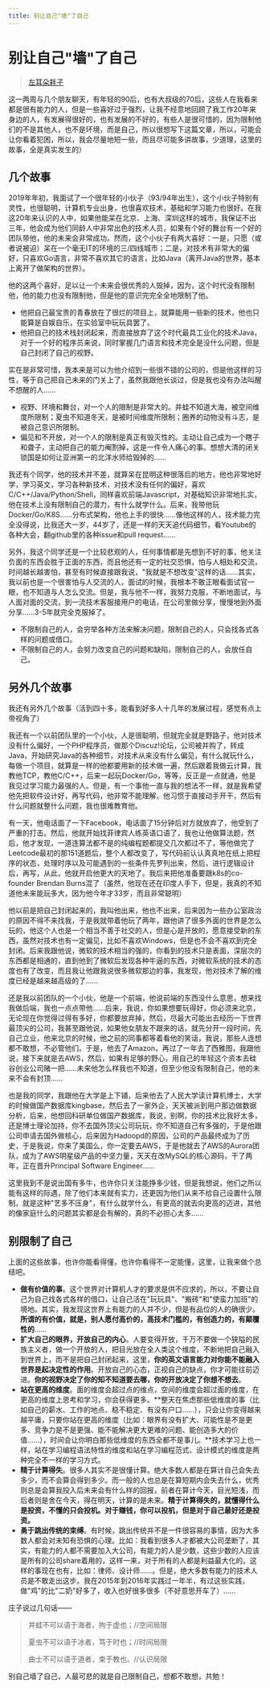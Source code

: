 ```yaml
---
title: 别让自己"墙"了自己
---
```


# 别让自己"墙"了自己

> [左耳朵耗子](https://coolshell.cn/articles/20276.html)

这一两周与几个朋友聊天，有年轻的90后，也有大叔级的70后，这些人在我看来都是很有能力的人，但是一些喜好过于强烈，让我不经意地回顾了我工作20年来身边的人，有发展得很好的，也有发展的不好的，有些人是很可惜的，因为限制他们的不是其他人，也不是环境，而是自己，所以很想写下这篇文章，所以，可能会让你看着犯困，所以，我会尽量地短一些，而且尽可能多讲故事，少道理，这里的故事，全是真实发生的）

## 几个故事

2019年年初，我面试了一个很年轻的小伙子（93/94年出生），这个小伙子特别有灵性，也很聪明，计算机专业出身，也很喜欢技术，基础和学习能力也很好。在我这20年来认识的人中，如果他能呆在北京、上海、深圳这样的城市，我保证不出三年，他会成为他们同龄人中非常出色的技术人员，如果有个好的舞台有一个好的团队带他，他的未来会非常成功。然而，这个小伙子有两大喜好：一是，只愿（或者说被迫）呆在一个毫无IT的环境的三/四线城市；二是，对技术有非常大的偏好，只喜欢Go语言，非常不喜欢其它的语言，比如Java（离开Java的世界，基本上离开了做架构的世界）。

他的这两个喜好，足以让一个未来会很优秀的人毁掉，因为，这个时代没有限制他，他的能力也没有限制他，但是他的意识完完全全地限制了他。

* 他把自己最宝贵的青春放在了很烂的项目上，就算能用一些新的技术，他也只能算是自娱自乐，在实验室中玩玩具罢了。
* 他把自己的技术栈封闭起来，而直接放弃了这个时代最具工业化的技术Java，对于一个好的程序员来说，同时掌握几门语言和技术完全是没什么问题，但是自己封闭了自己的视野。

实在是非常可惜，我本来是可以为他介绍到一些很不错的公司的，但是他这样的习性，等于自己把自己未来的门关上了，虽然我跟他长谈过，但是我也没有办法叫醒不想醒的人......

* 视野、环境和舞台，对一个人的限制是非常大的。井蛙不知道大海，被空间维度所限制；夏虫不知道冬天，是被时间维度所限制；圈养的动物没有斗志，是被自己意识所限制。
* 偏见和不开放，对一个人的限制是真正有毁灭性的。主动让自己成为一个瞎子和聋子，主动把自己的能力阉割掉，这是一件令人痛心的事。想想大清的闭关锁国是如何让亚洲第一的北洋水师给毁掉的......

我还有个同学，他的技术并不差，就算呆在昆明这种很落后的地方，他也非常地好学，学习英文，学习各种新技术，对技术没有任何的偏好，喜欢C/C++/Java/Python/Shell，同样喜欢前端Javascript，对基础知识非常地扎实，他在技术上没有限制自己的潜力，有什么就学什么。后来，我带他玩Docker/Go/K8S......分布式架构，他也上手的很快......像他这样的人，技术能力完全没得说，比我还大一岁，44岁了，还是一样的天天追代码细节，看Youtube的各种大会，翻github里的各种issue和pull request......

另外，我这个同学还是一个比较悲观的人，任何事情都是先想到不好的事，他关注负面的东西会胜于正面的东西，而且他还有一定的社交恐惧，怕与人相处和交流，时间越长越害怕，甚至有时候直接跟我说，"我就是不想改变"这样的话......其实，我以前也是一个很害怕与人交流的人，面试的时候，我根本不敢正眼看面试官一眼，也不知道与人怎么交流。但是，我与他不一样，我努力克服，不断地面试，与人面对面的交流，到一流技术客服接用户的电话，在公司里做分享，慢慢地到外面分享......3-5年就完全克服掉了。

* 不限制自己的人，会穷举各种方法来解决问题，限制自己的人，只会找各式各样的问题或借口。
* 不限制自己的人，会努力改变自己的问题和缺陷，限制自己的人，会放任自己。

## 另外几个故事

我还有另外几个故事（活到四十多，能看到好多人十几年的发展过程，感觉有点上帝视角了）

我还有一个以前团队里的一个小伙，人是很聪明，但就完全就是野路子，他对技术没有什么偏好，一个PHP程序员，做那个Discuz!论坛，公司被并购了，转成Java，开始研究Java的各种细节，对技术从来没有什么偏见，有什么就玩什么，每做一个项目，就算是一样的他都要用新的技术做一遍，然后跟着我做云计算，我教他TCP，教他C/C++，后来一起玩Docker/Go，等等，反正是一点就通，他是我见过学习能力最强的人。但是，有一个事他一直与我的想法不一样，就是我希望他先把软件设计好，再写代码，他非常不能理解，他习惯于直接动手开干，然后有什么问题就整什么问题，我也很难教育他。

有一天，他电话面了一下Facebook，电话面了15分钟后对方就放弃了，他受到了严重的打击。然后，他就开始找菲律宾人练英语口语了，我也让他做算法题，然后，他才发现，一道连算法都不是的纯编程题都提交几次都过不了，等他做完了Leetcode最初的那151道题后，整个人都改变了，写代码前认认真真地在纸上把程序的状态，处理时序以及可能遇到的一些条件先罗列出来，然后，进行逻辑设计后，再写，从此，他就开启他更大的天地了。我后来把他准备要跟k8s的co-founder Brendan Burns混了（虽然，他现在还在印度人手下，但是，我真的不知道他未来能玩多大，因为他今年才33岁，而且非常聪明）

他以前是把自己封闭起来的，我叫他出来，他也不出来，后来因为一些办公室政治的原因不得不来找我，于是我就带着他玩了两年，跟他讲了很多外面的世界是怎么玩的，他这个人也是一个相当不善于社交的人，但是心是开放的，愿意接受新的东西，虽然对技术也有一定偏见，比如不喜欢Windows，但是也不会不喜欢到完全封闭。后来我跟他说，微软的技术相当的强的，你看到的技术只是表面，深层次的东西都是相通的，直到他到了微软后发现各种牛逼的东西，对微软系统的技术的态度也有了改变，而且我让他跟我说很多微软那边的事，我发现，他对技术了解的维度已经是越来越高级的了......

还是我以前团队的一个小伙，他是一个前端，他说前端的东西没什么意思，想来找我做后端，我也一点点带他......后来，我说，你如果想要玩得好，你必须来北京，无论现在你觉得过得有多好，你都要放弃掉，然后，尽最大可能出去经历一下世界最顶尖的公司，我甚至跟他说，如果他女朋友不跟来的话，就先分开一段时间，先自己立业，他来北京的时候，他之前的同事都等着看他的笑话，我说，那些人连想都不敢想，不必管他们。于是，他去了Amazon，再过了一年去了西雅图，我跟他说，接下来就是去AWS，然后，如果有足够的野心，用自己的年轻这个资本去硅谷创业公司赌一把......未来他怎么样我也不知道，但至少他没有限制自己，他的未来不会有封顶......

也是我的同学，我跟他在大学是上下铺，后来他去了人民大学读计算机博士，大学的时候做国产数据库kingbase，然后去了一家外企，天天被派到用户那边做数据分析，后来，他想回科研单位做国产数据库，我说，别啊，你的技术比我好太多，还是博士理论加持，你不去国外顶尖公司玩玩，你不知道自己有多强的，于是他跟公司申请去国外做核心，后来因为Hadoopd的原因，公司的产品最终成为了历史，于是我说，你来了美国么，你一定要去AWS，于是他就去了AWS的Aurora团队，成为了AWS明星级产品的中坚力量，天天在改MySQL的核心源码，干了两年，正在晋升Principal Software Engineer......

这里我到不是说出国有多牛，也许你只关注能挣多少钱，但是我想说，他们之所以能有这样的际遇，除了他们本来就有实力，还更因为他们从来不给自己设置什么限制，就是这种"艺多不压身"，有什么就学什么，有更高的就去向更高的迈进，其他的像家庭什么的问题其实都是会有解的，真的不必担心太多......

## 别限制了自己

上面的这些故事，也许你能看得懂，也许你看得不一定能懂，这里，让我来做个总结吧。

* **做有价值的事**。这个世界对计算机人才的要求是供不应求的，所以，不要让自己为自己找各式各样的借口，让自己活在"玩玩具"、"搬砖"和"使蛮力加班"的境地。其实，我发现这世界上有能力的人并不少，但是有品位的人的确很少。**所谓的有价值，就是，别人愿付高价的，高技术门槛的，有创造力的，有颠覆性的**......
* **扩大自己的眼界，开放自己的内心**。人要变得开放，千万不要做一个狭隘的民族主义者，做一个开放的人，把目光放在全人类这个维度，不断地把自己融入到世界上，而不是把自己封闭起来，这里，**你的英文语言能力对你能不能融入世界是起决定性的作用**。开放自己的心态，正视自己的缺点，你才可能往前迈进。**你的视野决定了你的知不知道要去哪，你的开放决定了你想不想去**。
* **站在更高的维度**。面的维度会超过点的维点，空间的维度会超过面的维度，在更高的维度上思考和学习，你会获得更多。**整天在焦虑那些低维度的事（比如自己的薪水、工作的地点、稳不稳定、有没有户口......），只会让你变得越来越平庸，只要你站在更高的维度（比如：眼界有没有扩大、可能性是不是更多、竞争力是不是更强、能不能解决更大更难的问题、能创造多大的价值......），时间会让你明白那些低维度的东西全都不是事儿。**技术学习上也一样，站在学习编程语法特性的维度和站在学习编程范式、设计模式的维度是两种完全不一样的学习方式。
* **精于计算得失**。很多人其实不是很懂计算。绝大多数人都是在算计自己会失去多少，而不会算会得到多少。而一般的人也总是在算短期内会失去什么，优秀则总是会算我投入后未来会有什么样的回报，前者在算计今天，目光短浅，而后者则是舍在今天，得在明天，计算的是未来。**精于计算得失的，就懂得什么是投资，不懂的只会投机。对于赚钱，你可以投机，但是对于自己最好还是投资。**
* **勇于跳出传统的束缚**。有时候，跳出传统并不是一件很容易的事情，因为大多数人都会对未知有恐惧的心理。比如：我看到很多人才都被大公司垄断了，其实，有能力的人都不需要加入大公司，有能力的人是少数，这些少数的人应该是所有的公司share着用的，这样一来，对于所有的人都是利益最大化的。这样的事现在也有，比如：律师、设计师......。但是，绝大多数有能力的技术人员是不敢走出这步。我在2015年到2016年实践过一年半，有过这些实践，做"鸡"的比"二奶"好多了，收入也好很多很多（不好意思开车了）......

庄子说过几句话——

>井蛙不可以语于海者，拘于虚也；//空间局限
>
>夏虫不可以语于冰者，笃于时也；//时间局限
>
>曲士不可以语于道者，束于教也。//认识局限

别自己墙了自己，人最可悲的就是自己限制自己，想都不敢想，共勉！